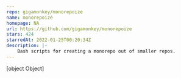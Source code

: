 ```yaml
---
repo: gigamonkey/monorepoize
name: monorepoize
homepage: NA
url: https://github.com/gigamonkey/monorepoize
stars: 424
starredAt: 2022-01-25T00:20:34Z
description: |-
    Bash scripts for creating a monorepo out of smaller repos.
---
```


[object Object]
